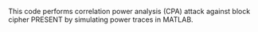 This code performs correlation power analysis (CPA) attack against block cipher PRESENT by simulating power traces in MATLAB. 
